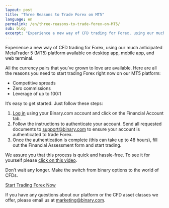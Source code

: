 ```yaml
---
layout: post
title: "Three Reasons to Trade Forex on MT5"
language: en
permalink: /en/three-reasons-to-trade-forex-on-MT5/
sub: blog
excerpt: "Experience a new way of CFD trading for Forex, using our much anticipated MetaTrader 5 (MT5) platform available on desktop app, mobile app, and web terminal..."
---
```

Experience a new way of CFD trading for Forex, using our much anticipated MetaTrader 5 (MT5) platform available on desktop app, mobile app, and web terminal.

All the currency pairs that you’ve grown to love are available. Here are all the reasons you need to start trading Forex right now on our MT5 platform:

<ul class="bullet">
<li>Competitive spreads</li>
<li>Zero commissions</li>
<li>Leverage of up to 100:1</li>
</ul>

It’s easy to get started. Just follow these steps:

<ol>
<li><a href="https://oauth.binary.com/oauth2/authorize?app_id=1288&l=EN&utm_source=blog&utm_campaign=mt5_forex_en&utm_medium=social">Log in</a> using your Binary.com account and click on the Financial Account tab.</li>
<li>Follow the instructions to authenticate your account. Send all requested documents to <a href="mailto:support@binary.com">support@binary.com</a> to ensure your account is authenticated to trade Forex.</li>
<li>Once the authentication is complete (this can take up to 48 hours), fill out the Financial Assessment form and start trading.</li>
</ol>

We assure you that this process is quick and hassle-free. To see it for yourself please <a href="https://www.youtube.com/watch?v=vZByrpMcdMw">click on this video</a>.

Don’t wait any longer. Make the switch from binary options to the world of CFDs.

<p class="p--action"><a class="button" href="https://mt.binary.com/?utm_source=blog&utm_campaign=mt5_forex_cta_en&utm_medium=social"><span>Start Trading Forex Now</span></a></p>

If you have any questions about our platform or the CFD asset classes we offer, please email us at <a href="mailto:marketing@binary.com">marketing@binary.com</a>.







